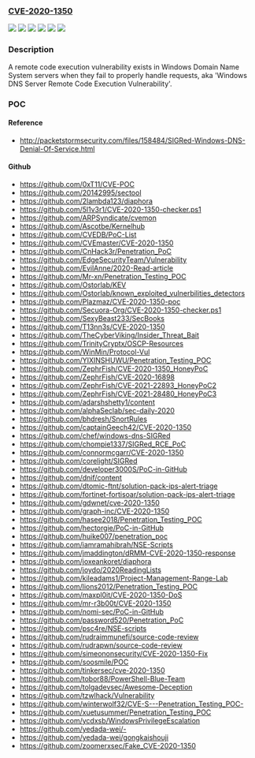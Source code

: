 ### [CVE-2020-1350](https://cve.mitre.org/cgi-bin/cvename.cgi?name=CVE-2020-1350)
![](https://img.shields.io/static/v1?label=Product&message=Windows%20Server%2C%20version%201903%20(Server%20Core%20installation)&color=blue)
![](https://img.shields.io/static/v1?label=Product&message=Windows%20Server%2C%20version%201909%20(Server%20Core%20installation)&color=blue)
![](https://img.shields.io/static/v1?label=Product&message=Windows%20Server%2C%20version%202004%20(Server%20Core%20installation)&color=blue)
![](https://img.shields.io/static/v1?label=Product&message=Windows%20Server&color=blue)
![](https://img.shields.io/static/v1?label=Version&message=n%2Fa&color=blue)
![](https://img.shields.io/static/v1?label=Vulnerability&message=Remote%20Code%20Execution&color=brighgreen)

### Description

A remote code execution vulnerability exists in Windows Domain Name System servers when they fail to properly handle requests, aka 'Windows DNS Server Remote Code Execution Vulnerability'.

### POC

#### Reference
- http://packetstormsecurity.com/files/158484/SIGRed-Windows-DNS-Denial-Of-Service.html

#### Github
- https://github.com/0xT11/CVE-POC
- https://github.com/20142995/sectool
- https://github.com/2lambda123/diaphora
- https://github.com/5l1v3r1/CVE-2020-1350-checker.ps1
- https://github.com/ARPSyndicate/cvemon
- https://github.com/Ascotbe/Kernelhub
- https://github.com/CVEDB/PoC-List
- https://github.com/CVEmaster/CVE-2020-1350
- https://github.com/CnHack3r/Penetration_PoC
- https://github.com/EdgeSecurityTeam/Vulnerability
- https://github.com/EvilAnne/2020-Read-article
- https://github.com/Mr-xn/Penetration_Testing_POC
- https://github.com/Ostorlab/KEV
- https://github.com/Ostorlab/known_exploited_vulnerbilities_detectors
- https://github.com/Plazmaz/CVE-2020-1350-poc
- https://github.com/Secuora-Org/CVE-2020-1350-checker.ps1
- https://github.com/SexyBeast233/SecBooks
- https://github.com/T13nn3s/CVE-2020-1350
- https://github.com/TheCyberViking/Insider_Threat_Bait
- https://github.com/TrinityCryptx/OSCP-Resources
- https://github.com/WinMin/Protocol-Vul
- https://github.com/YIXINSHUWU/Penetration_Testing_POC
- https://github.com/ZephrFish/CVE-2020-1350_HoneyPoC
- https://github.com/ZephrFish/CVE-2020-16898
- https://github.com/ZephrFish/CVE-2021-22893_HoneyPoC2
- https://github.com/ZephrFish/CVE-2021-28480_HoneyPoC3
- https://github.com/adarshshetty1/content
- https://github.com/alphaSeclab/sec-daily-2020
- https://github.com/bhdresh/SnortRules
- https://github.com/captainGeech42/CVE-2020-1350
- https://github.com/chef/windows-dns-SIGRed
- https://github.com/chompie1337/SIGRed_RCE_PoC
- https://github.com/connormcgarr/CVE-2020-1350
- https://github.com/corelight/SIGRed
- https://github.com/developer3000S/PoC-in-GitHub
- https://github.com/dnif/content
- https://github.com/dtomic-ftnt/solution-pack-ips-alert-triage
- https://github.com/fortinet-fortisoar/solution-pack-ips-alert-triage
- https://github.com/gdwnet/cve-2020-1350
- https://github.com/graph-inc/CVE-2020-1350
- https://github.com/hasee2018/Penetration_Testing_POC
- https://github.com/hectorgie/PoC-in-GitHub
- https://github.com/huike007/penetration_poc
- https://github.com/iamramahibrah/NSE-Scripts
- https://github.com/jmaddington/dRMM-CVE-2020-1350-response
- https://github.com/joxeankoret/diaphora
- https://github.com/joydo/2020ReadingLists
- https://github.com/kileadams1/Project-Management-Range-Lab
- https://github.com/lions2012/Penetration_Testing_POC
- https://github.com/maxpl0it/CVE-2020-1350-DoS
- https://github.com/mr-r3b00t/CVE-2020-1350
- https://github.com/nomi-sec/PoC-in-GitHub
- https://github.com/password520/Penetration_PoC
- https://github.com/psc4re/NSE-scripts
- https://github.com/rudraimmunefi/source-code-review
- https://github.com/rudrapwn/source-code-review
- https://github.com/simeononsecurity/CVE-2020-1350-Fix
- https://github.com/soosmile/POC
- https://github.com/tinkersec/cve-2020-1350
- https://github.com/tobor88/PowerShell-Blue-Team
- https://github.com/tolgadevsec/Awesome-Deception
- https://github.com/tzwlhack/Vulnerability
- https://github.com/winterwolf32/CVE-S---Penetration_Testing_POC-
- https://github.com/xuetusummer/Penetration_Testing_POC
- https://github.com/ycdxsb/WindowsPrivilegeEscalation
- https://github.com/yedada-wei/-
- https://github.com/yedada-wei/gongkaishouji
- https://github.com/zoomerxsec/Fake_CVE-2020-1350

